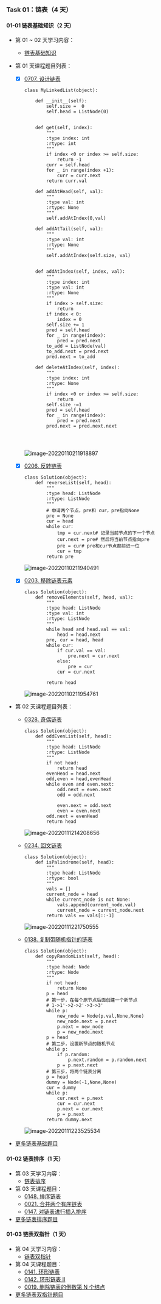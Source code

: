 
### Task 01：链表（4 天）

#### 01-01 链表基础知识（2 天）

- 第 01 ~ 02 天学习内容：
  - [链表基础知识](https://github.com/itcharge/LeetCode-Py/blob/main/Contents/02.Linked-List/01.Linked-List-Basic/01.Linked-List-Basic.md)
  
- 第 01 天课程题目列表：
  - [x] [0707. 设计链表](https://leetcode-cn.com/problems/design-linked-list/)
  
    ```
    class MyLinkedList(object):
    
        def __init__(self):
            self.size =  0
            self.head = ListNode(0)
    
    
        def get(self, index):
            """
            :type index: int
            :rtype: int
            """
            if index <0 or index >= self.size:
                return -1
            curr = self.head
            for _ in range(index +1):
                curr = curr.next
            return curr.val
    
        def addAtHead(self, val):
            """
            :type val: int
            :rtype: None
            """
            self.addAtIndex(0,val)
    
        def addAtTail(self, val):
            """
            :type val: int
            :rtype: None
            """
            self.addAtIndex(self.size, val)
     
    
        def addAtIndex(self, index, val):
            """
            :type index: int
            :type val: int
            :rtype: None
            """
            if index > self.size:
                return
            if index < 0:
                index = 0
            self.size += 1
            pred = self.head
            for _ in range(index):
                pred = pred.next
            to_add = ListNode(val)
            to_add.next = pred.next
            pred.next = to_add
    
        def deleteAtIndex(self, index):
            """
            :type index: int
            :rtype: None
            """
            if index <0 or index >= self.size:
                return 
            self.size -=1
            pred = self.head
            for _ in range(index):
                pred = pred.next
            pred.next = pred.next.next
    
      
     
    ```
  
    ![image-20220110211918897](img/Task1链表/image-20220110211918897-1820762.png)
  
  - [x] [0206. 反转链表](https://leetcode-cn.com/problems/reverse-linked-list/)
  
    ```
    class Solution(object):
    	def reverseList(self, head):
    		"""
    		:type head: ListNode
    		:rtype: ListNode
    		"""
    		# 申请两个节点，pre和 cur，pre指向None
    		pre = None
    		cur = head
    		while cur:
    			tmp = cur.next# 记录当前节点的下一个节点
    			cur.next = pre# 然后将当前节点指向pre
    			pre = cur# pre和cur节点都前进一位
    			cur = tmp
    		return pre
    ```
  
    ![image-20220110211940491](img/Task1链表/image-20220110211940491-1820782.png)
  
  - [x] [0203. 移除链表元素](https://leetcode-cn.com/problems/remove-linked-list-elements/)
  
    ```
    class Solution(object):
        def removeElements(self, head, val):
            """
            :type head: ListNode
            :type val: int
            :rtype: ListNode
            """
            while head and head.val == val:
                head = head.next
            pre, cur = head, head
            while cur:
                if cur.val == val:
                    pre.next = cur.next
                else:
                    pre = cur
                cur = cur.next
                
            return head
    ```
  
    
  
    ![image-20220110211954761](img/Task1链表/image-20220110211954761-1820795.png)
  
- 第 02 天课程题目列表：
  - [0328. 奇偶链表](https://leetcode-cn.com/problems/odd-even-linked-list/)
  
    ```
    class Solution(object):
        def oddEvenList(self, head):
            """
            :type head: ListNode
            :rtype: ListNode
            """
            if not head:
                return head
            evenHead = head.next
            odd,even = head,evenHead
            while even and even.next:
                odd.next = even.next
                odd = odd.next
    
                even.next = odd.next
                even = even.next
            odd.next = evenHead
            return head
    ```
  
    ![image-20220111214208656](img/Task1/image-20220111214208656-1908530.png)
  
  - [0234. 回文链表](https://leetcode-cn.com/problems/palindrome-linked-list/)
  
    ```
    class Solution(object):
        def isPalindrome(self, head):
            """
            :type head: ListNode
            :rtype: bool
            """
            vals = []
            current_node = head
            while current_node is not None:
                vals.append(current_node.val)
                current_node = current_node.next
            return vals == vals[::-1]
    ```
  
    ![image-20220111221750555](img/Task1/image-20220111221750555-1910671.png)
  
  - [0138. 复制带随机指针的链表](https://leetcode-cn.com/problems/copy-list-with-random-pointer/)
  
    ```
    class Solution(object):
        def copyRandomList(self, head):
            """
            :type head: Node
            :rtype: Node
            """
            if not head:
                return None
            p = head
            # 第一步，在每个原节点后面创建一个新节点
            # 1->1'->2->2'->3->3'
            while p:
                new_node = Node(p.val,None,None)
                new_node.next = p.next
                p.next = new_node
                p = new_node.next
            p = head
            # 第二步，设置新节点的随机节点
            while p:
                if p.random:
                    p.next.random = p.random.next
                p = p.next.next
            # 第三步，将两个链表分离
            p = head
            dummy = Node(-1,None,None)
            cur = dummy
            while p:
                cur.next = p.next
                cur = cur.next
                p.next = cur.next
                p = p.next
            return dummy.next
    ```
  
    ![image-20220111223525534](img/Task1/image-20220111223525534-1911726.png)
  
- [更多链表基础题目](https://github.com/itcharge/LeetCode-Py/blob/main/Contents/02.Linked-List/01.Linked-List-Basic/10.Linked-List-Basic-List.md)

#### 01-02 链表排序（1 天）

- 第 03 天学习内容：
  - [链表排序](https://github.com/itcharge/LeetCode-Py/blob/main/Contents/02.Linked-List/02.Linked-List-Sort/01.Linked-List-Sort.md)
- 第 03 天课程题目：
  - [0148. 排序链表](https://leetcode-cn.com/problems/sort-list/)
  - [0021. 合并两个有序链表](https://leetcode-cn.com/problems/merge-two-sorted-lists/)
  - [0147. 对链表进行插入排序](https://leetcode-cn.com/problems/insertion-sort-list/)
- [更多链表排序题目](https://github.com/itcharge/LeetCode-Py/blob/main/Contents/02.Linked-List/02.Linked-List-Sort/10.Linked-List-Sort-List.md)

#### 01-03 链表双指针（1 天）

- 第 04 天学习内容：
  - [链表双指针](https://github.com/itcharge/LeetCode-Py/blob/main/Contents/02.Linked-List/03.Linked-List-Two-Pointers/01.Linked-List-Two-Pointers.md)
- 第 04 天课程题目：
  - [0141. 环形链表](https://leetcode-cn.com/problems/linked-list-cycle/)
  - [0142. 环形链表 II](https://leetcode-cn.com/problems/linked-list-cycle-ii/)
  - [0019. 删除链表的倒数第 N 个结点](https://leetcode-cn.com/problems/remove-nth-node-from-end-of-list/)
- [更多链表双指针题目](https://github.com/itcharge/LeetCode-Py/blob/main/Contents/02.Linked-List/03.Linked-List-Two-Pointers/10.Linked-List-Two-Pointers-List.md)
